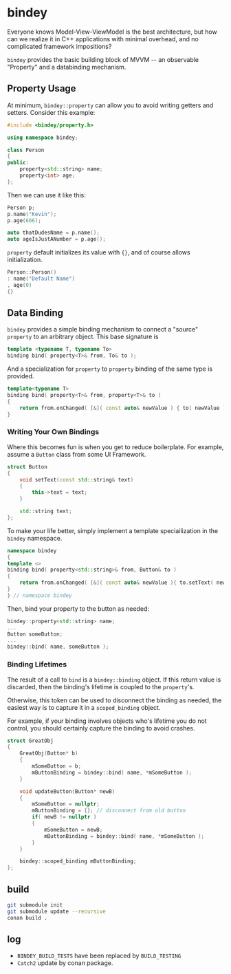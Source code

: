# bindey

Everyone knows Model-View-ViewModel is the best architecture, but how can we realize it in C++ applications with minimal overhead, and no complicated framework impositions?

`bindey` provides the basic building block of MVVM -- an observable "Property" and a databinding mechanism.

## Property Usage

At minimum, `bindey::property` can allow you to avoid writing getters and setters. Consider this example:

```cpp
#include <bindey/property.h>

using namespace bindey;

class Person
{
public:
    property<std::string> name;
    property<int> age;
};
```
Then we can use it like this:
```cpp
Person p;
p.name("Kevin");
p.age(666);

auto thatDudesName = p.name();
auto ageIsJustANumber = p.age();
```

`property` default initializes its value with `{}`, and of course allows initialization.
```cpp
Person::Person()
: name("Default Name")
, age(0)
{}
```
## Data Binding
`bindey` provides a simple binding mechanism to connect a "source" `property` to an arbitrary object. This base signature is
```cpp
template <typename T, typename To>
binding bind( property<T>& from, To& to );
```
And a specialization for `property` to `property` binding of the same type is provided.
```cpp
template<typename T>
binding bind( property<T>& from, property<T>& to )
{
    return from.onChanged( [&]( const auto& newValue ) { to( newValue ); } );
}
```

### Writing Your Own Bindings
Where this becomes fun is when you get to reduce boilerplate. For example, assume a `Button` class from some UI Framework.
```cpp
struct Button
{
    void setText(const std::string& text)
    {
        this->text = text;
    }

    std::string text;
};
```
To make your life better, simply implement a template speciailization in the `bindey` namespace.
```cpp
namespace bindey
{
template <>
binding bind( property<std::string>& from, Button& to )
{
    return from.onChanged( [&]( const auto& newValue ){ to.setText( newValue ); } );
}
} // namespace bindey
```
Then, bind your property to the button as needed:
```cpp
bindey::property<std::string> name;
...
Button someButton;
...
bindey::bind( name, someButton );
```

### Binding Lifetimes
The result of a call to `bind` is a `bindey::binding` object. If this return value is discarded, then the binding's lifetime is coupled to the `property`'s.

Otherwise, this token can be used to disconnect the binding as needed, the easiest way is to capture it in a `scoped_binding` object.

For example, if your binding involves objects who's lifetime you do not control, you should certainly capture the binding to avoid crashes.
```cpp
struct GreatObj
{
    GreatObj(Button* b)
    {
        mSomeButton = b;
        mButtonBinding = bindey::bind( name, *mSomeButton );
    }

    void updateButton(Button* newB)
    {
        mSomeButton = nullptr;
        mButtonBinding = {}; // disconnect from old button
        if( newB != nullptr )
        {
            mSomeButton = newB;
            mButtonBinding = bindey::bind( name, *mSomeButton );
        }
    }

    bindey::scoped_binding mButtonBinding;
};
```

## build

```bash
git submodule init
git submodule update --recursive
conan build .
```

## log
- `BINDEY_BUILD_TESTS` have been replaced by `BUILD_TESTING`
- `Catch2` update by conan package.